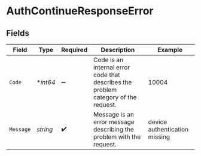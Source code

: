 # AuthContinueResponseError


## Fields

| Field                                                                              | Type                                                                               | Required                                                                           | Description                                                                        | Example                                                                            |
| ---------------------------------------------------------------------------------- | ---------------------------------------------------------------------------------- | ---------------------------------------------------------------------------------- | ---------------------------------------------------------------------------------- | ---------------------------------------------------------------------------------- |
| `Code`                                                                             | **int64*                                                                           | :heavy_minus_sign:                                                                 | Code is an internal error code that describes the problem category of the request. | 10004                                                                              |
| `Message`                                                                          | *string*                                                                           | :heavy_check_mark:                                                                 | Message is an error message describing the problem with the request.               | device authentication missing                                                      |